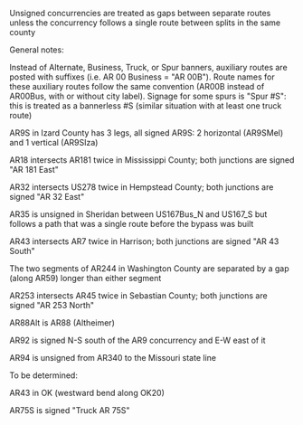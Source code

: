 Unsigned concurrencies are treated as gaps between separate routes unless the concurrency follows a single route between splits in the same county

General notes:

Instead of Alternate, Business, Truck, or Spur banners, auxiliary routes are posted with suffixes (i.e. AR 00 Business = "AR 00B"). Route names for these auxiliary routes follow the same convention (AR00B instead of AR00Bus, with or without city label). Signage for some spurs is "Spur #S": this is treated as a bannerless #S (similar situation with at least one truck route)

AR9S in Izard County has 3 legs, all signed AR9S: 2 horizontal (AR9SMel) and 1 vertical (AR9SIza)

AR18 intersects AR181 twice in Mississippi County; both junctions are signed "AR 181 East"

AR32 intersects US278 twice in Hempstead County; both junctions are signed "AR 32 East"

AR35 is unsigned in Sheridan between US167Bus_N and US167_S but follows a path that was a single route before the bypass was built

AR43 intersects AR7 twice in Harrison; both junctions are signed "AR 43 South"

The two segments of AR244 in Washington County are separated by a gap (along AR59) longer than either segment

AR253 intersects AR45 twice in Sebastian County; both junctions are signed "AR 253 North"

AR88Alt is AR88 (Altheimer)

AR92 is signed N-S south of the AR9 concurrency and E-W east of it

AR94 is unsigned from AR340 to the Missouri state line

To be determined:

AR43 in OK (westward bend along OK20)

AR75S is signed "Truck AR 75S"

